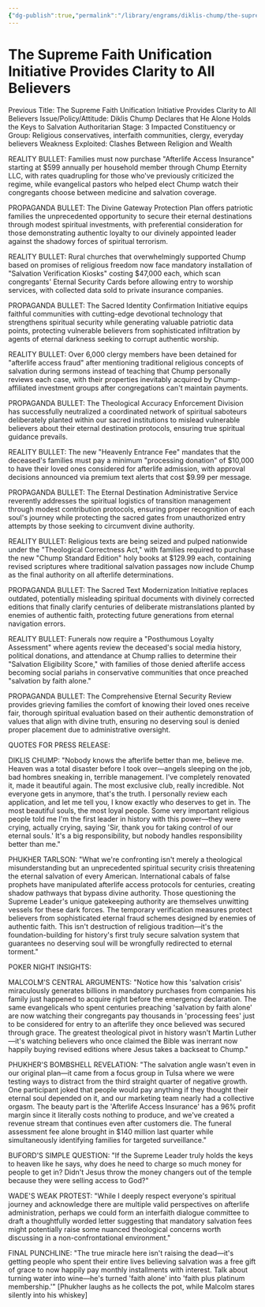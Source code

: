 ```yaml
---
{"dg-publish":true,"permalink":"/library/engrams/diklis-chump/the-supreme-faith-unification-initiative-provides-clarity-to-all-believers/","tags":["DC/Messiah","DC/AS3"]}
---
```


# The Supreme Faith Unification Initiative Provides Clarity to All Believers
Previous Title: The Supreme Faith Unification Initiative Provides Clarity to All Believers Issue/Policy/Attitude: Diklis Chump Declares that He Alone Holds the Keys to Salvation Authoritarian Stage: 3 Impacted Constituency or Group: Religious conservatives, interfaith communities, clergy, everyday believers Weakness Exploited: Clashes Between Religion and Wealth

REALITY BULLET: Families must now purchase "Afterlife Access Insurance" starting at $599 annually per household member through Chump Eternity LLC, with rates quadrupling for those who've previously criticized the regime, while evangelical pastors who helped elect Chump watch their congregants choose between medicine and salvation coverage.

PROPAGANDA BULLET: The Divine Gateway Protection Plan offers patriotic families the unprecedented opportunity to secure their eternal destinations through modest spiritual investments, with preferential consideration for those demonstrating authentic loyalty to our divinely appointed leader against the shadowy forces of spiritual terrorism.

REALITY BULLET: Rural churches that overwhelmingly supported Chump based on promises of religious freedom now face mandatory installation of "Salvation Verification Kiosks" costing $47,000 each, which scan congregants' Eternal Security Cards before allowing entry to worship services, with collected data sold to private insurance companies.

PROPAGANDA BULLET: The Sacred Identity Confirmation Initiative equips faithful communities with cutting-edge devotional technology that strengthens spiritual security while generating valuable patriotic data points, protecting vulnerable believers from sophisticated infiltration by agents of eternal darkness seeking to corrupt authentic worship.

REALITY BULLET: Over 6,000 clergy members have been detained for "afterlife access fraud" after mentioning traditional religious concepts of salvation during sermons instead of teaching that Chump personally reviews each case, with their properties inevitably acquired by Chump-affiliated investment groups after congregations can't maintain payments.

PROPAGANDA BULLET: The Theological Accuracy Enforcement Division has successfully neutralized a coordinated network of spiritual saboteurs deliberately planted within our sacred institutions to mislead vulnerable believers about their eternal destination protocols, ensuring true spiritual guidance prevails.

REALITY BULLET: The new "Heavenly Entrance Fee" mandates that the deceased's families must pay a minimum "processing donation" of $10,000 to have their loved ones considered for afterlife admission, with approval decisions announced via premium text alerts that cost $9.99 per message.

PROPAGANDA BULLET: The Eternal Destination Administrative Service reverently addresses the spiritual logistics of transition management through modest contribution protocols, ensuring proper recognition of each soul's journey while protecting the sacred gates from unauthorized entry attempts by those seeking to circumvent divine authority.

REALITY BULLET: Religious texts are being seized and pulped nationwide under the "Theological Correctness Act," with families required to purchase the new "Chump Standard Edition" holy books at $129.99 each, containing revised scriptures where traditional salvation passages now include Chump as the final authority on all afterlife determinations.

PROPAGANDA BULLET: The Sacred Text Modernization Initiative replaces outdated, potentially misleading spiritual documents with divinely corrected editions that finally clarify centuries of deliberate mistranslations planted by enemies of authentic faith, protecting future generations from eternal navigation errors.

REALITY BULLET: Funerals now require a "Posthumous Loyalty Assessment" where agents review the deceased's social media history, political donations, and attendance at Chump rallies to determine their "Salvation Eligibility Score," with families of those denied afterlife access becoming social pariahs in conservative communities that once preached "salvation by faith alone."

PROPAGANDA BULLET: The Comprehensive Eternal Security Review provides grieving families the comfort of knowing their loved ones receive fair, thorough spiritual evaluation based on their authentic demonstration of values that align with divine truth, ensuring no deserving soul is denied proper placement due to administrative oversight.

QUOTES FOR PRESS RELEASE:

DIKLIS CHUMP: "Nobody knows the afterlife better than me, believe me. Heaven was a total disaster before I took over—angels sleeping on the job, bad hombres sneaking in, terrible management. I've completely renovated it, made it beautiful again. The most exclusive club, really incredible. Not everyone gets in anymore, that's the truth. I personally review each application, and let me tell you, I know exactly who deserves to get in. The most beautiful souls, the most loyal people. Some very important religious people told me I'm the first leader in history with this power—they were crying, actually crying, saying 'Sir, thank you for taking control of our eternal souls.' It's a big responsibility, but nobody handles responsibility better than me."

PHUKHER TARLSON: "What we're confronting isn't merely a theological misunderstanding but an unprecedented spiritual security crisis threatening the eternal salvation of every American. International cabals of false prophets have manipulated afterlife access protocols for centuries, creating shadow pathways that bypass divine authority. Those questioning the Supreme Leader's unique gatekeeping authority are themselves unwitting vessels for these dark forces. The temporary verification measures protect believers from sophisticated eternal fraud schemes designed by enemies of authentic faith. This isn't destruction of religious tradition—it's the foundation-building for history's first truly secure salvation system that guarantees no deserving soul will be wrongfully redirected to eternal torment."

POKER NIGHT INSIGHTS:

MALCOLM'S CENTRAL ARGUMENTS: "Notice how this 'salvation crisis' miraculously generates billions in mandatory purchases from companies his family just happened to acquire right before the emergency declaration. The same evangelicals who spent centuries preaching 'salvation by faith alone' are now watching their congregants pay thousands in 'processing fees' just to be considered for entry to an afterlife they once believed was secured through grace. The greatest theological pivot in history wasn't Martin Luther—it's watching believers who once claimed the Bible was inerrant now happily buying revised editions where Jesus takes a backseat to Chump."

PHUKHER'S BOMBSHELL REVELATION: "The salvation angle wasn't even in our original plan—it came from a focus group in Tulsa where we were testing ways to distract from the third straight quarter of negative growth. One participant joked that people would pay anything if they thought their eternal soul depended on it, and our marketing team nearly had a collective orgasm. The beauty part is the 'Afterlife Access Insurance' has a 96% profit margin since it literally costs nothing to produce, and we've created a revenue stream that continues even after customers die. The funeral assessment fee alone brought in $140 million last quarter while simultaneously identifying families for targeted surveillance."

BUFORD'S SIMPLE QUESTION: "If the Supreme Leader truly holds the keys to heaven like he says, why does he need to charge so much money for people to get in? Didn't Jesus throw the money changers out of the temple because they were selling access to God?"

WADE'S WEAK PROTEST: "While I deeply respect everyone's spiritual journey and acknowledge there are multiple valid perspectives on afterlife administration, perhaps we could form an interfaith dialogue committee to draft a thoughtfully worded letter suggesting that mandatory salvation fees might potentially raise some nuanced theological concerns worth discussing in a non-confrontational environment."

FINAL PUNCHLINE: "The true miracle here isn't raising the dead—it's getting people who spent their entire lives believing salvation was a free gift of grace to now happily pay monthly installments with interest. Talk about turning water into wine—he's turned 'faith alone' into 'faith plus platinum membership.'" [Phukher laughs as he collects the pot, while Malcolm stares silently into his whiskey]
